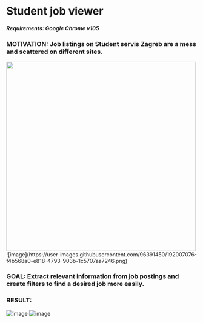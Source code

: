 # Student job viewer

##### *Requirements: Google Chrome v105*

### MOTIVATION: Job listings on Student servis Zagreb are a mess and scattered on different sites.

<img src="https://user-images.githubusercontent.com/96391450/192007516-48ce8bcb-dd5a-447c-90b6-1a229f6febcc.png" width="500" height="500" />
![image](https://user-images.githubusercontent.com/96391450/192007076-f4b568a0-e818-4793-903b-1c5707aa7246.png) 

### GOAL: Extract relevant information from job postings and create filters to find a desired job more easily.

### RESULT:
![image](https://user-images.githubusercontent.com/96391450/192008107-f8cc6a34-072c-48a7-93a1-344eca80fe8f.png)
![image](https://user-images.githubusercontent.com/96391450/192008906-3efa06bd-b570-45b4-bf8b-21c80a191400.png)


